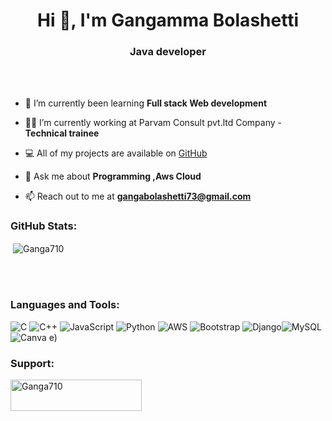 <h1 align="center">Hi 👋, I'm Gangamma Bolashetti</h1>
<h3 align="center">Java developer</h3>

<br>
<br>

- 🌱 I’m currently been learning **Full stack Web development**

- 👨‍💻 I’m currently working at Parvam Consult pvt.ltd Company - **Technical trainee**
  
- 💻 All of my projects are available on [GitHub](https://github.com/Ganga710/2LG21CS012_GANGA_T-P_25_GEC_Talakal_Parvam.git)

- 💬 Ask me about **Programming ,Aws Cloud**

- 📫 Reach out to me at **gangabolashetti73@gmail.com**

<h3 align="left">GitHub Stats:</h3>
<div>

<p>&nbsp;<img align="center" src="" alt="Ganga710" /></p>
<br>
</div>
<br>
<h3 align="left">Languages and Tools:</h3>

![C](https://img.shields.io/badge/c-%2300599C.svg?style=flat&logo=c&logoColor=white) ![C++](https://img.shields.io/badge/c++-%2300599C.svg?style=flat&logo=c%2B%2B&logoColor=white)  ![JavaScript](https://img.shields.io/badge/javascript-%23323330.svg?style=flat&logo=javascript&logoColor=%23F7DF1E) ![Python](https://img.shields.io/badge/python-3670A0?style=flat&logo=python&logoColor=ffdd54) ![AWS](https://img.shields.io/badge/AWS-%23FF9900.svg?style=flat&logo=amazon-aws&logoColor=white)   ![Bootstrap](https://img.shields.io/badge/bootstrap-%23563D7C.svg?style=flat&logo=bootstrap&logoColor=white) ![Django](https://img.shields.io/badge/django-%23092E20.svg?style=flat&logo=django&logoColor=white)![MySQL](https://img.shields.io/badge/mysql-%2300f.svg?style=flat&logo=mysql&logoColor=white)  ![Canva](https://img.shields.io/badge/Canva-%2300C4CC.svg?style=flat&logo=Canva&logoColor=white) e)

<h3 align="left">Support:</h3>
<p><a href="https://www.buymeacoffee.com/Ganga710"> <img align="left" src="https://cdn.buymeacoffee.com/buttons/v2/default-yellow.png" height="50" width="210" alt="Ganga710" /></a></p><br><br>
